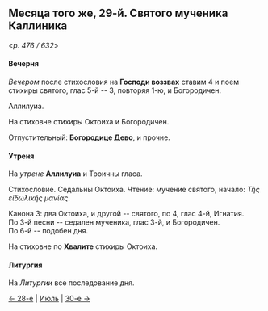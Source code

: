 
## Месяца того же, 29-й. Святого мученика Каллиника

<*p. 476 / 632*>

#### Вечерня

*Вечером* после стихословия на **Господи воззвах** ставим 4 и поем стихиры святого, глас 5-й -- 3, повторяя 1-ю, 
и Богородичен.  

Аллилуиа. 

На стиховне стихиры Октоиха и Богородичен.   

Отпустительный: **Богородице Дево**, и прочие. 

#### Утреня

На *утрене* **Аллилуиа** и Троичны гласа. 

Стихословие. 
Седальны Октоиха. 
Чтение: мучение святого, начало: *Τῆς εἰδωλικῆς μανίας*. 

Канона 3: два Октоиха, и другой -- святого, по 4, глас 4-й, Игнатия.  
По 3-й песни -- седален мученика, глас 3-й, и Богородичен.  
По 6-й -- подобен дня. 

На стиховне по **Хвалите** стихиры Октоиха. 

#### Литургия

На *Литургии* все последование дня. 

[← 28-е](07_28_EUR.ru.md) | [Июль](README.md#29-й) | [30-е →](07_30_EUR.ru.md)
